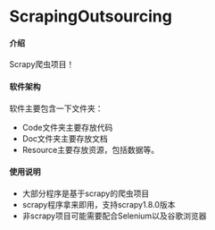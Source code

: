 # ScrapingOutsourcing

#### 介绍
Scrapy爬虫项目！

#### 软件架构
软件主要包含一下文件夹：

- Code文件夹主要存放代码
- Doc文件夹主要存放文档
- Resource主要存放资源，包括数据等。

#### 使用说明

- 大部分程序是基于scrapy的爬虫项目
- scrapy程序拿来即用，支持scrapy1.8.0版本
- 非scrapy项目可能需要配合Selenium以及谷歌浏览器

